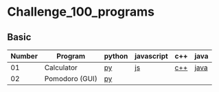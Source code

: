 # Challenge_100_programs


## Basic 
| Number  | Program | python  | javascript | c++ | java |
|---------|-------- |---------|------------|-----|------|
| 01 | Calculator    |  [py](./python/Basic/001-calculator.py)  |  [js](./javascript/Basic/calculator.js)  |  [c++](./cpp/basic/calculator.cpp)  |  [java](./java/Basic/001-calculator/Calculator.java)  |
| 02 | Pomodoro (GUI)    |  [py](./python/Basic/002.pomodoro.py)  |    |    |    |

